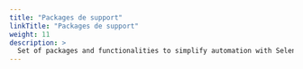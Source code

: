 ```yaml
---
title: "Packages de support"
linkTitle: "Packages de support"
weight: 11
description: >
  Set of packages and functionalities to simplify automation with Selenium.
---
```


